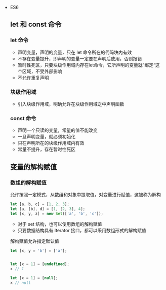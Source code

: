 - ES6 

  ## let 和 const 命令

  ### let 命令

  - 声明变量，声明的变量，只在 let 命令所在的代码块内有效
  - 不存在变量提升，即声明的变量一定要在声明后使用，否则报错
  - 暂时性死区，只要块级作用域内存在let命令，它所声明的变量就”绑定“这个区域，不受外部影响
  - 不允许重复声明

  ### 块级作用域

  - 引入块级作用域，明确允许在块级作用域之中声明函数

  ### const 命令

  - 声明一个只读的变量，常量的值不能改变
  - 一旦声明变量，就必须初始化
  - 只在声明所在的块级作用域内有效
  - 常量不提升，存在暂时性死区

  ## 变量的解构赋值

  ### 数组的解构赋值

  允许按照一定模式，从数组和对象中提取值，对变量进行赋值，这被称为解构

  ```js
  let [a, b, c] = [1, 2, 3];
  let [a, [b], d] = [1, [2, 3], 4];
  let [x, y, z] = new Set(['a', 'b', 'c']);
  ```

  - 对于 set 结构，也可以使用数组的解构赋值
  - 只要数据结构具有 Iterator 接口，都可以采用数组形式的解构赋值

  解构赋值允许指定默认值

  ```js
  let [x, y = 'b'] = ['a'];
  
  
  let [x = 1] = [undefined];
  x // 1
  
  let [x = 1] = [null];
  x // null
  ```

  

  

  

  

  

  

  

  

  

  

  